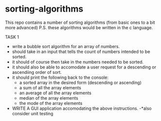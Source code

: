 # sorting-algorithms
This repo contains a number of sorting algorithms (from basic ones to a bit more advanced)
P.S. these algorithms would be written in the c language.

TASK 1
- write a bubble sort algorithm for an array of numbers.
- should take in an input that tells the count of numbers intended to be sorted.
- it should of course then take in the numbers needed to be sorted.
- it should also be able to accomodate a user request for a descending or ascendiing order of sort.
- it should print the following back to the console:
	- a sorted array in the desired form (descending or ascending)
	- a sum of all the array elements
	- an average of all the array elements
	- median of the array elements
	- the mode of the array elements
- WRITE A GUI application accomodating the above instructions.
-*also consider unit testing

